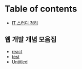 # Table of contents

* [IT 스터디 정리](README.md)

## 웹 개발 개념 모음집

* [react](undefined/untitled.md)
* [test](undefined/test.md)
* [Untitled](untitled.md)

